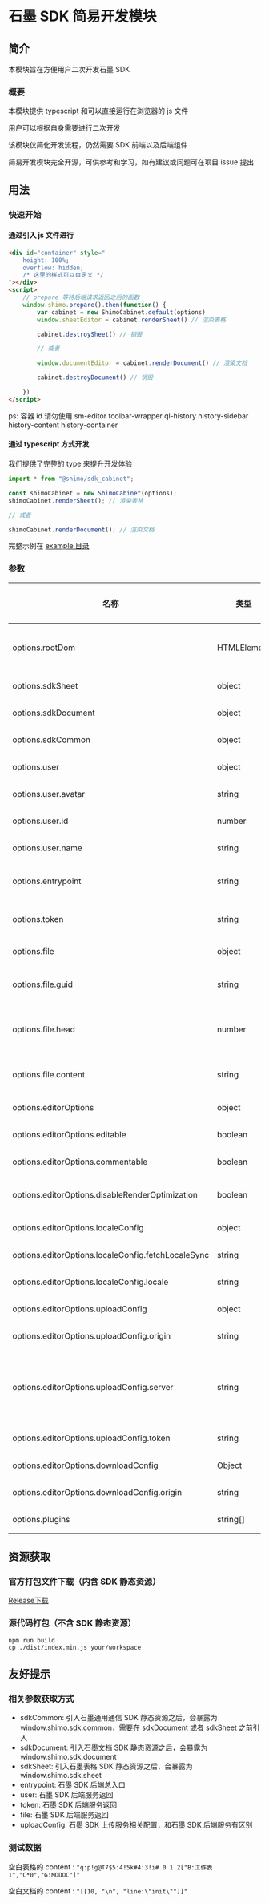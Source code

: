 # 石墨 SDK 简易开发模块 


## 简介
本模块旨在方便用户二次开发石墨 SDK

### 概要
本模块提供 typescript 和可以直接运行在浏览器的 js 文件

用户可以根据自身需要进行二次开发

该模块仅简化开发流程，仍然需要 SDK 前端以及后端组件

简易开发模块完全开源，可供参考和学习，如有建议或问题可在项目 issue 提出

## 用法

### 快速开始

#### 通过引入 js 文件进行
```html
<div id="container" style="
    height: 100%;
    overflow: hidden; 
    /* 这里的样式可以自定义 */
"></div>
<script>
    // prepare 等待后端请求返回之后的函数
    window.shimo.prepare().then(function() {
        var cabinet = new ShimoCabinet.default(options)
        window.sheetEditor = cabinet.renderSheet() // 渲染表格

        cabinet.destroySheet() // 销毁

        // 或者

        window.documentEditor = cabinet.renderDocument() // 渲染文档

        cabinet.destroyDocument() // 销毁

    })
</script>
```

ps: 容器 id 请勿使用 sm-editor toolbar-wrapper ql-history history-sidebar history-content history-container

#### 通过 typescript 方式开发
我们提供了完整的 type 来提升开发体验

```js
import * from "@shimo/sdk_cabinet";

const shimoCabinet = new ShimoCabinet(options);
shimoCabinet.renderSheet(); // 渲染表格

// 或者

shimoCabinet.renderDocument(); // 渲染文档
```

完整示例在 [example 目录 ](https://github.com/shimohq/sdk-cabinet/tree/develop/example)

### **参数**

| 名称               | 类型      | 默认值  | 描述             |
| ------------------ | --------- | ------- | ---------------- |
| options.rootDom | HTMLElement | 必选 | 石墨表格渲染所需的根 DOM |
| options.sdkSheet | object | 无 | 石墨表格 SDK 组件 |
| options.sdkDocument | object | 无 | 石墨文档 SDK 组件 |
| options.sdkCommon | object | 必选 | 石墨公共通信组件 |
| options.user | object | 必选 | 用户信息 |
| options.user.avatar | string | 必选 | 用户头像地址 |
| options.user.id | number | 必选 | 用户 ID |
| options.user.name | string | 必选 | 用户名 |
| options.entrypoint | string | 必选 | 石墨 SDK 后端入口地址 |
| options.token | string | 必选 | 石墨 SDK 后端鉴权 token |
| options.file | object | 必选 | 文件信息 |
| options.file.guid | string | 必选 | 石墨文件系统唯一标识信息 |
| options.file.head | number | 必选 | 石墨文件系统文件当前版本信息 |
| options.file.content | string | 必选 | 石墨文件系统文件内容 |
| options.editorOptions | object | 必选 | 编辑器基本配置 |
| options.editorOptions.editable | boolean | true | 设置是否可以编辑 |
| options.editorOptions.commentable | boolean | true | 设置是否可以评论 |
| options.editorOptions.disableRenderOptimization | boolean | true | 设置是否禁用表格渲染优化 |
| options.editorOptions.localeConfig | object | 可选 | 国际化相关 |
| options.editorOptions.localeConfig.fetchLocaleSync | string | 必选 | 获取翻译的路径 |
| options.editorOptions.localeConfig.locale | string | zh-CN | 设置当前语言 |
| options.editorOptions.uploadConfig | object | 可选 | 上传配置 |
| options.editorOptions.uploadConfig.origin | string | 必选 | 上传服务的地址 |
| options.editorOptions.uploadConfig.server |	string | 必选 |	存储服务类型, 公有云：'oss', 私有云：'aws' |
| options.editorOptions.uploadConfig.token | string	| 必选	| 上传服务鉴权秘钥 |
| options.editorOptions.downloadConfig | Object |	可选 |	下载图片配置 |
| options.editorOptions.downloadConfig.origin | string | 必选 | 下载服务的地址 |
| options.plugins | string[] | [] | 开启插件列表 |

## 资源获取

### 官方打包文件下载（内含 SDK 静态资源）
[Release下载](https://github.com/shimohq/sdk-cabinet/releases/latest)

### 源代码打包（不含 SDK 静态资源）
```shell
npm run build
cp ./dist/index.min.js your/workspace
```

## 友好提示

### 相关参数获取方式
 * sdkCommon: 引入石墨通用通信 SDK 静态资源之后，会暴露为 window.shimo.sdk.common，需要在 sdkDocument 或者 sdkSheet 之前引入
 * sdkDocument: 引入石墨文档 SDK 静态资源之后，会暴露为 window.shimo.sdk.document
 * sdkSheet: 引入石墨表格 SDK 静态资源之后，会暴露为 window.shimo.sdk.sheet
 * entrypoint: 石墨 SDK 后端总入口
 * user: 石墨 SDK 后端服务返回
 * token: 石墨 SDK 后端服务返回
 * file: 石墨 SDK 后端服务返回
 * uploadConfig: 石墨 SDK 上传服务相关配置，和石墨 SDK 后端服务有区别


 ### 测试数据
 空白表格的 content :
 ```"q:p!g@T7$5:4!5k#4:3!i# 0 1 2["B:工作表1","C*0","G:MODOC"]"```

 空白文档的 content :
 ```"[[10, "\n", "line:\"init\""]]"```